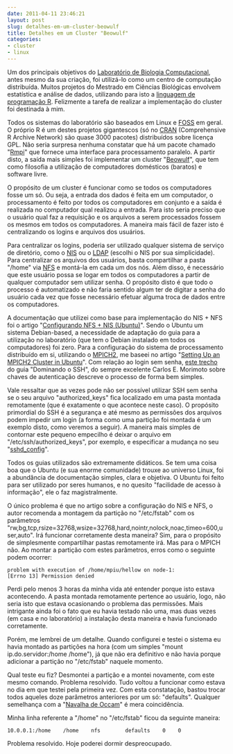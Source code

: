 ```yaml
---
date: 2011-04-11 23:46:21
layout: post
slug: detalhes-em-um-cluster-beowulf
title: Detalhes em um Cluster "Beowulf"
categories:
- cluster
- linux
---
```


Um dos principais objetivos do [Laboratório de Biologia Computacional](http://www.ppgcb.unimontes.br/course/view.php?id=27), antes mesmo da sua criação, foi utilizá-lo como um centro de computação distribuída. Muitos projetos do Mestrado em Ciências Biológicas envolvem estatística e análise de dados, utilizando para isto a [linguagem de programação R](http://en.wikipedia.org/wiki/R_%28programming_language%29). Felizmente a tarefa de realizar a implementação do cluster foi destinada à mim.

Todos os sistemas do laboratório são baseados em Linux e [FOSS](http://en.wikipedia.org/wiki/Free_and_open_source_software) em geral. O próprio R é um destes projetos gigantescos (só no [CRAN](http://cran.r-project.org/) (Comprehensive R Archive Network) são quase 3000 pacotes) distribuídos sobre licença GPL. Não seria surpresa nenhuma constatar que há um pacote chamado "[Rmpi](http://cran.r-project.org/web/packages/Rmpi/index.html)" que fornece uma interface para processamento paralelo. A partir disto, a saída mais simples foi implementar um cluster "[Beowulf](http://www.ibiblio.org/pub/linux/docs/HOWTO/archive/Beowulf-HOWTO.html#ss2.2)", que tem como filosofia a utilização de computadores domésticos (baratos) e software livre.

O propósito de um cluster é funcionar como se todos os computadores fosse um só. Ou seja, a entrada dos dados é feita em um computador, o processamento é feito por todos os computadores em conjunto e a saída é realizada no computador qual realizou a entrada. Para isto seria preciso que o usuário qual faz a requisição e os arquivos a serem processados fossem os mesmos em todos os computadores. A maneira mais fácil de fazer isto é centralizando os logins e arquivos dos usuários.

Para centralizar os logins, poderia ser utilizado qualquer sistema de serviço de diretório, como o [NIS](http://www.tldp.org/HOWTO/NIS-HOWTO/glossary.html#AEN120) ou o [LDAP](http://www.gracion.com/server/whatldap.html) (escolhi o NIS por sua simplicidade). Para centralizar os arquivos dos usuários, basta compartilhar a pasta "/home" via [NFS](http://nfs.sourceforge.net/nfs-howto/ar01s02.html#whatis_nfs) e montá-la em cada um dos nós. Além disso, é necessário que este usuário possa se logar em todos os computadores a partir de qualquer computador sem utilizar senha. O propósito disto é que todo o processo é automatizado e não faria sentido algum ter de digitar a senha do usuário cada vez que fosse necessário efetuar alguma troca de dados entre os computadores.

A documentação que utilizei como base para implementação do NIS + NFS foi o artigo "[Configurando NFS + NIS (Ubuntu)](http://www.vivaolinux.com.br/artigo/Configurando-NFS-+-NIS-%28Ubuntu%29/)". Sendo o Ubuntu um sistema Debian-based, a necessidade de adaptação do guia para a utilização no laboratório (que tem o Debian instalado em todos os computadores) foi zero. Para a configuração do sistema de processamento distribuído em si, utilizando o [MPICH2](http://www.mcs.anl.gov/research/projects/mpich2/), me baseei no artigo "[Setting Up an MPICH2 Cluster in Ubuntu](https://help.ubuntu.com/community/MpichCluster)". Com relação ao login sem senha, [este trecho](http://www.hardware.com.br/tutoriais/dominando-ssh/pagina5.html) do guia "Dominando o SSH", do sempre excelente Carlos E. Morimoto sobre chaves de autenticação descreve o processo de forma bem simples.

Vale ressaltar que as vezes pode não ser possível utilizar SSH sem senha se o seu arquivo "authorized_keys" fica localizado em uma pasta montada remotamente (que é exatamente o que acontece neste caso). O propósito primordial do SSH é a segurança e até mesmo as permissões dos arquivos podem impedir um login (a forma como uma partição foi montada é um exemplo disto, como veremos a seguir). A maneira mais simples de contornar este pequeno empecilho é deixar o arquivo em "/etc/ssh/authorized_keys", por exemplo, e especificar a mudança no seu "[sshd_config](http://linux.die.net/man/5/sshd_config)".

Todos os guias utilizados são extremamente didáticos. Se tem uma coisa boa que o Ubuntu (e sua enorme comunidade) trouxe ao universo Linux, foi a abundância de documentação simples, clara e objetiva. O Ubuntu foi feito para ser utilizado por seres humanos, e no quesito "facilidade de acesso à informação", ele o faz magistralmente.

O único problema é que no artigo sobre a configuração do NIS e NFS, o autor recomenda a montagem da partição no "/etc/fstab" com os parâmetros "rw,bg,tcp,rsize=32768,wsize=32768,hard,nointr,nolock,noac,timeo=600,user,auto". Irá funcionar corretamente desta maneira? Sim, para o propósito de simplesmente compartilhar pastas remotamente irá. Mas para o MPICH não. Ao montar a partição com estes parâmetros, erros como o seguinte podem ocorrer:

    problem with execution of /home/mpiu/hellow on node-1:
    [Errno 13] Permission denied

Perdi pelo menos 3 horas da minha vida até entender porque isto estava acontecendo. A pasta montada remotamente pertence ao usuário, logo, não seria isto que estava ocasionando o problema das permissões. Mais intrigante ainda foi o fato que eu havia testado não uma, mas duas vezes (em casa e no laboratório) a instalação desta maneira e havia funcionado corretamente.

Porém, me lembrei de um detalhe. Quando configurei e testei o sistema eu havia montado as partições na hora (com um simples "mount ip.do.servidor:/home /home"), já que não era definitivo e não havia porque adicionar a partição no "/etc/fstab" naquele momento.

Qual teste eu fiz? Desmontei a partição e a montei novamente, com este mesmo comando. Problema resolvido. Tudo voltou a funcionar como estava no dia em que testei pela primeira vez. Com esta constatação, bastou trocar todos aqueles doze parâmetros anteriores por um só: "defaults". Qualquer semelhança com a "[Navalha de Occam](http://pessoas.hsw.uol.com.br/occams-razor.htm)" é mera coincidência.

Minha linha referente a "/home" no "/etc/fstab" ficou da seguinte maneira:

    10.0.0.1:/home    /home    nfs        defaults    0    0

Problema resolvido. Hoje poderei dormir despreocupado.
